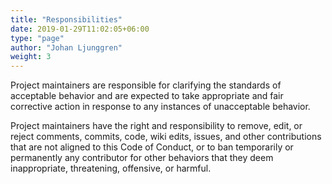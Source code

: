 ```yaml
---
title: "Responsibilities"
date: 2019-01-29T11:02:05+06:00
type: "page"
author: "Johan Ljunggren"
weight: 3
---
```


Project maintainers are responsible for clarifying the standards of acceptable
behavior and are expected to take appropriate and fair corrective action in
response to any instances of unacceptable behavior.

Project maintainers have the right and responsibility to remove, edit, or
reject comments, commits, code, wiki edits, issues, and other contributions
that are not aligned to this Code of Conduct, or to ban temporarily or
permanently any contributor for other behaviors that they deem inappropriate,
threatening, offensive, or harmful.
